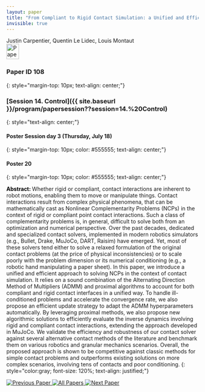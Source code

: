 ```yaml
---
layout: paper
title: "From Compliant to Rigid Contact Simulation: a Unified and Efficient Approach"
invisible: true
---
```

<div class="paper-authors">
<div class="paper-author-box">
    <div class="paper-author-name">Justin Carpentier, Quentin Le Lidec, Louis Montaut</div>
    <div class="paper-author-uni"></div>
</div>

</div><div class="paper-pdf">
<div> <a href="http://www.roboticsproceedings.org/rss19/p108.pdf"><img src="{{ site.baseurl }}/images/paper_link.png" alt="Paper Website" width = "33"  height = "40"/></a> </div>
</div>

### Paper ID 108
{: style="margin-top: 10px; text-align: center;"}

### [Session 14. Control]({{ site.baseurl }}/program/papersession??session=14.%20Control)
{: style="text-align: center;"}

#### Poster Session day 3 (Thursday, July 18)
{: style="margin-top: 10px; color: #555555; text-align: center;"}

#### Poster 20
{: style="margin-top: 10px; color: #555555; text-align: center;"}

<b style="color: black;">Abstract: </b>Whether rigid or compliant, contact interactions are inherent to robot motions, enabling them to move or manipulate things. Contact interactions result from complex physical phenomena, that can be mathematically cast as Nonlinear Complementarity Problems (NCPs) in the context of rigid or compliant point contact interactions. Such a class of complementarity problems is, in general, difficult to solve both from an optimization and numerical perspective. Over the past decades, dedicated and specialized contact solvers, implemented in modern robotics simulators (e.g., Bullet, Drake, MuJoCo, DART, Raisim) have emerged. Yet, most of these solvers tend either to solve a relaxed formulation of the original contact problems (at the price of physical inconsistencies) or to scale poorly with the problem dimension or its numerical conditioning (e.g., a robotic hand manipulating a paper sheet). In this paper, we introduce a unified and efficient approach to solving NCPs in the context of contact simulation. It relies on a sound combination of the Alternating Direction Method of Multipliers (ADMM) and proximal algorithms to account for both compliant and rigid contact interfaces in a unified way. To handle ill-conditioned problems and accelerate the convergence rate, we also propose an efficient update strategy to adapt the ADMM hyperparameters automatically. By leveraging proximal methods, we also propose new algorithmic solutions to efficiently evaluate the inverse dynamics involving rigid and compliant contact interactions, extending the approach developed in MuJoCo. We validate the efficiency and robustness of our contact solver against several alternative contact methods of the literature and benchmark them on various robotics and granular mechanics scenarios. Overall, the proposed approach is shown to be competitive against classic methods for simple contact problems and outperforms existing solutions on more complex scenarios, involving tens of contacts and poor conditioning.
{: style="color:gray; font-size: 120%; text-align: justified;"}


<div class="paper-menu">
<a href="{{ site.baseurl }}/program/papers/107/"> <img src="{{ site.baseurl }}/images/previous_paper_icon.png" alt="Previous Paper" title="Previous Paper"/> </a>
<a href="{{ site.baseurl }}/program/papers"><img src="{{ site.baseurl }}/images/overview_icon.png" alt="All Papers" title="All Papers"/> </a>
<a href="{{ site.baseurl }}/program/papers/109/"> <img src="{{ site.baseurl }}/images/next_paper_icon.png" alt="Next Paper" title="Next Paper"/> </a>

</div>

